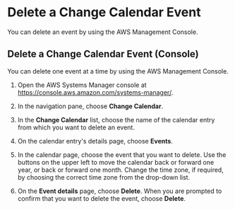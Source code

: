 # Delete a Change Calendar Event<a name="change-calendar-delete-event"></a>

You can delete an event by using the AWS Management Console\.

## Delete a Change Calendar Event \(Console\)<a name="change-calendar-delete-event-console"></a>

You can delete one event at a time by using the AWS Management Console\.

1. Open the AWS Systems Manager console at [https://console\.aws\.amazon\.com/systems\-manager/](https://console.aws.amazon.com/systems-manager/)\.

1. In the navigation pane, choose **Change Calendar**\.

1. In the **Change Calendar** list, choose the name of the calendar entry from which you want to delete an event\.

1. On the calendar entry's details page, choose **Events**\.

1. In the calendar page, choose the event that you want to delete\. Use the buttons on the upper left to move the calendar back or forward one year, or back or forward one month\. Change the time zone, if required, by choosing the correct time zone from the drop\-down list\.

1. On the **Event details** page, choose **Delete**\. When you are prompted to confirm that you want to delete the event, choose **Delete**\.